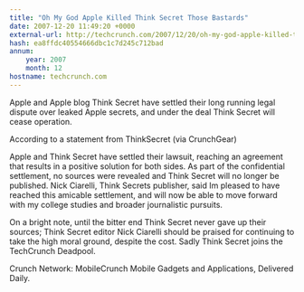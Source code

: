 ```yaml
---
title: "Oh My God Apple Killed Think Secret Those Bastards"
date: 2007-12-20 11:49:20 +0000
external-url: http://techcrunch.com/2007/12/20/oh-my-god-apple-killed-thinksecret-those-bastards/
hash: ea8ffdc40554666dbc1c7d245c712bad
annum:
    year: 2007
    month: 12
hostname: techcrunch.com
---
```


Apple and Apple blog Think Secret have settled their long running legal dispute over leaked Apple secrets, and under the deal Think Secret will cease operation.

According to a statement from ThinkSecret (via CrunchGear)

Apple and Think Secret have settled their lawsuit, reaching an agreement that results in a positive solution for both sides. As part of the confidential settlement, no sources were revealed and Think Secret will no longer be published. Nick Ciarelli, Think Secrets publisher, said Im pleased to have reached this amicable settlement, and will now be able to move forward with my college studies and broader journalistic pursuits.

On a bright note, until the bitter end Think Secret never gave up their sources; Think Secret editor Nick Ciarelli should be praised for continuing to take the high moral ground, despite the cost. Sadly Think Secret joins the TechCrunch Deadpool.

Crunch Network:  MobileCrunch Mobile Gadgets and Applications, Delivered Daily.
